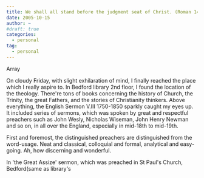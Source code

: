 ```yaml
---
title: We shall all stand before the judgment seat of Christ. (Roman 14:10)
date: 2005-10-15
author: ~
#draft: true
categories:
  - personal
tag:
  - personal
---
```




Array

On cloudy Friday, with slight exhilaration of mind,
I finally reached the place which I really aspire to.
In Bedford library 2nd floor, I found the location of  the theology.
There're tons of books concerning the history of Church, the Trinity, the great Fathers, and the stories of Christianity thinkers.
Above everything, the English Sermon V.III 1750-1850 sparkly caught my eyes up.
It included series of sermons, which was spoken by great and respectful preachers such as John Wesly, Nicholas Wiseman, John Henry Newman and so on, in all over the England, especially in mid-18th to mid-19th.

First and foremost, the distinguished preachers are distinguished from the word-usage. 
Neat and classical, colloquial and formal, analytical and easy-going.
Ah, how discerning and wonderful.

In 'the Great Assize' sermon, which was preached in St Paul's Church, Bedford(same as library's 



